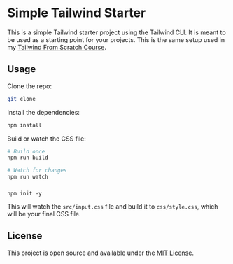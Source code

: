 # Simple Tailwind Starter

This is a simple Tailwind starter project using the Tailwind CLI. It is meant to be used as a starting point for your projects. This is the same setup used in my [Tailwind From Scratch Course](https://www.traversymedia.com/tailwind-css-course).

## Usage

Clone the repo:

```bash
git clone
```

Install the dependencies:

```bash
npm install
```

Build or watch the CSS file:

```bash
# Build once
npm run build

# Watch for changes
npm run watch
```


###

```
npm init -y

```

This will watch the `src/input.css` file and build it to `css/style.css`, which will be your final CSS file.

## License

This project is open source and available under the [MIT License](LICENSE).
